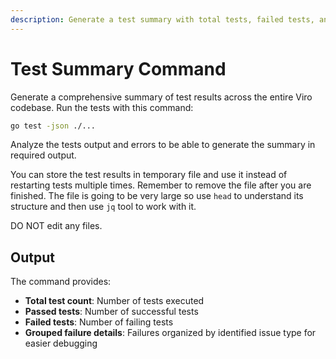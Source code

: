 ```yaml
---
description: Generate a test summary with total tests, failed tests, and grouped failure details
---
```


# Test Summary Command

Generate a comprehensive summary of test results across the entire Viro codebase.
Run the tests with this command:

```bash
go test -json ./...
```

Analyze the tests output and errors to be able to generate the summary in required output.

You can store the test results in temporary file and use it instead of restarting tests multiple times. Remember to remove the file after you are finished. The file is going to be very large so use `head` to understand its structure and then use `jq` tool to work with it.

DO NOT edit any files.

## Output

The command provides:
- **Total test count**: Number of tests executed
- **Passed tests**: Number of successful tests
- **Failed tests**: Number of failing tests
- **Grouped failure details**: Failures organized by identified issue type for easier debugging
